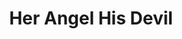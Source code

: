 --- 
title: "Her Angel His Devil"
description:
price: "SOLD"
category: 
images: 
    - /assets/img/angeldevil.png
order: 59
---